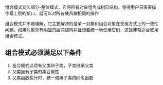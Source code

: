 组合模式又叫部分-整体模式，它将所有对象组合成树形结构。使得用户只需要操作最上层的接口，就可以对所有成员做相同的操作

组合模式并不难理解，它主要解决的是单一对象和组合对象在使用方式上的一致性问题。如果对象具有明显的层次结构并且想要统一地使用它们，这就非常适合使用组合模式。

## 组合模式必须满足以下条件
1. 组合模式必须有父类和子类，子类继承父类
2. 父类里有子类的集合属性
3. 父类函数执行时，统一调用子类的同名函数